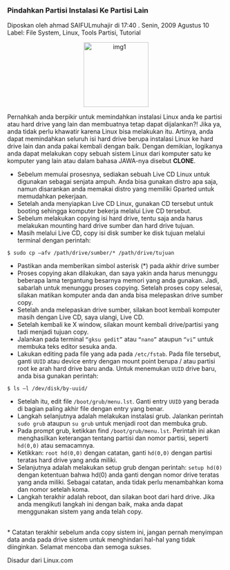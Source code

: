### Pindahkan Partisi Instalasi Ke Partisi Lain
Diposkan oleh ahmad SAIFULmuhajir di 17:40 . Senin, 2009 Agustus 10
<br>
Label: File System, Linux, Tools Partisi, Tutorial

<p align="center">
	<img src="./posts/2009-08-10-pindahkan-partisi-instalasi-ke-partisi-lain/linux_on_ps3.jpg" height="150px" alt="img1">
</p> 

Pernahkah anda berpikir untuk memindahkan instalasi Linux anda ke partisi atau hard drive yang lain dan membuatnya tetap dapat dijalankan?! Jika ya, anda tidak perlu khawatir karena Linux bisa melakukan itu. Artinya, anda dapat memindahkan seluruh isi hard drive berupa instalasi Linux ke hard drive lain dan anda pakai kembali dengan baik.
Dengan demikian, logikanya anda dapat melakukan copy sebuah sistem Linux dari komputer satu ke komputer yang lain atau dalam bahasa JAWA-nya disebut **CLONE**.


* Sebelum memulai prosesnya, sediakan sebuah Live CD Linux untuk digunakan sebagai senjata ampuh. Anda bisa gunakan distro apa saja, namun disarankan anda memakai distro yang memiliki Gparted untuk memudahkan pekerjaan.
* Setelah anda menyiapkan Live CD Linux, gunakan CD tersebut untuk booting sehingga komputer bekerja melalui Live CD tersebut.
* Sebelum melakukan copying isi hard drive, tentu saja anda harus melakukan mounting hard drive sumber dan hard drive tujuan.
* Masih melalui Live CD, copy isi disk sumber ke disk tujuan melalui terminal dengan perintah:

```
$ sudo cp –afv /path/drive/sumber/* /path/drive/tujuan
```

* Pastikan anda memberikan simbol asterisk (*) pada akhir drive sumber
* Proses copying akan dilakukan, dan saya yakin anda harus menunggu beberapa lama tergantung besarnya memori yang anda gunakan. Jadi, sabarlah untuk menunggu proses copying. Setelah proses copy selesai, silakan matikan komputer anda dan anda bisa melepaskan drive sumber copy.
* Setelah anda melepaskan drive sumber, silakan boot kembali komputer masih dengan Live CD, saya ulangi, Live CD.
* Setelah kembali ke X window, silakan mount kembali drive/partisi yang tadi menjadi tujuan copy.
* Jalankan pada terminal `“gksu gedit”` atau `“nano”` ataupun `“vi”` untuk membuka teks editor sesuka anda.
* Lakukan editing pada file yang ada pada `/etc/fstab`. Pada file tersebut, ganti `UUID` atau device entry dengan mount point berupa / atau partisi root ke arah hard drive baru anda. Untuk menemukan `UUID` drive baru, anda bisa gunakan perintah:

```
$ ls –l /dev/disk/by-uuid/
```

* Setelah itu, edit file `/boot/grub/menu.lst`. Ganti entry `UUID` yang berada di bagian paling akhir file dengan entry yang benar.
* Langkah selanjutnya adalah melakukan instalasi grub. Jalankan perintah `sudo grub` ataupun `su grub` untuk menjadi root dan membuka grub.
* Pada prompt grub, ketikkan find `/boot/grub/menu.lst`. Perintah ini akan menghasilkan keterangan tentang partisi dan nomor partisi, seperti `hd(0,0)` atau semacamnya.
* Ketikkan: `root hd(0,0)` dengan catatan, ganti `hd(0,0)` dengan partisi teratas hard drive yang anda miliki.
* Selanjutnya adalah melakukan setup grub dengan perintah: `setup hd(0)` dengan ketentuan bahwa hd(0) anda ganti dengan nomor drive teratas yang anda miliki. Sebagai catatan, anda tidak perlu menambahkan koma dan nomor setelah koma.
* Langkah terakhir adalah reboot, dan silakan boot dari hard drive. Jika anda mengikuti langkah ini dengan baik, maka anda dapat menggunakan sistem yang anda telah copy.

<br>
* Catatan terakhir sebelum anda copy sistem ini, jangan pernah menyimpan data anda pada drive sistem untuk menghindari hal-hal yang tidak diinginkan. Selamat mencoba dan semoga sukses.

Disadur dari Linux.com